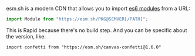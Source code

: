 esm.sh is a modern CDN that allows you to import [es6 modules](https://developer.mozilla.org/en-US/docs/Web/JavaScript/Guide/Modules) from a URL:

```javascript
import Module from "https://esm.sh/PKG@SEMVER[/PATH]";
```


This is Rapid because there's no build step. And you can be specific about the version, like:

```
import confetti from "https://esm.sh/canvas-confetti@1.6.0"
```



